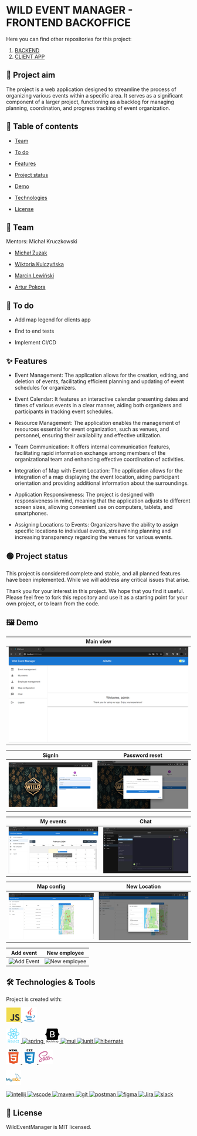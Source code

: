 # WILD EVENT MANAGER - FRONTEND BACKOFFICE

 


Here you can find other repositories for this project: 

 1. [BACKEND](https://github.com/marcinlewinski/EventManager_backend)
 2. [CLIENT APP](https://github.com/marcinlewinski/EventManager_client)

## 🌟 Project aim

  
The project is a web application designed to streamline the process of organizing various events within a specific area. It serves as a significant component of a larger project, functioning as a backlog for managing planning, coordination, and progress tracking of event organization.
  

## 📖 Table of contents

- [Team](#-team)

- [To do](#-to-do)

- [Features](#-features)

- [Project status](#-project-status)

- [Demo](#-demo)

- [Technologies](#%EF%B8%8F-technologies--tools)

- [License](#-license)


## 👥 Team

  

Mentors: Michał Kruczkowski

  

- [Michał Zuzak](https://github.com/michalz18)

- [Wiktoria Kulczyńska](https://github.com/wiktoria75)

- [Marcin Lewiński](https://github.com/marcinlewinski)

- [Artur Pokora](https://github.com/ArtIPok)

  

## 📝 To do

  

- Add map legend for clients app

- End to end tests

- Implement CI/CD


  

## ✨ Features

  

- Event Management:
The application allows for the creation, editing, and deletion of events, facilitating efficient planning and updating of event schedules for organizers.

- Event Calendar:
It features an interactive calendar presenting dates and times of various events in a clear manner, aiding both organizers and participants in tracking event schedules.

- Resource Management:
The application enables the management of resources essential for event organization, such as venues, and personnel, ensuring their availability and effective utilization.

- Team Communication:
It offers internal communication features, facilitating rapid information exchange among members of the organizational team and enhancing effective coordination of activities.

- Integration of Map with Event Location:
The application allows for the integration of a map displaying the event location, aiding participant orientation and providing additional information about the surroundings.

- Application Responsiveness:
The project is designed with responsiveness in mind, meaning that the application adjusts to different screen sizes, allowing convenient use on computers, tablets, and smartphones.

- Assigning Locations to Events:
Organizers have the ability to assign specific locations to individual events, streamlining planning and increasing transparency regarding the venues for various events.

  

## 🟢 Project status

  

This project is considered complete and stable, and all planned features have been implemented. While we will address any critical issues that arise.

  

Thank you for your interest in this project. We hope that you find it useful. Please feel free to fork this repository and use it as a starting point for your own project, or to learn from the code.

  
## 🖼️ Demo 

| Main view |
|:-------------------------:|
| ![Main view](./.github/images/mainView.png) |

| SignIn | Password reset  |
|:-------------------------:|:-------------------------:|
| ![SignIn](./.github/images/SignIn.png) | ![Password reset](./.github/images/resetPassword.png) |

| My events |  Chat |
|:-------------------------:|:-------------------------:|
| ![My events](./.github/images/eventsAssignedToMe.png) | ![Chat](./.github/images/Chat.png) |

| Map config | New Location |
|:-------------------------:|:-------------------------:|
| ![Map](./.github/images/map.png) | ![New Location](./.github/images/newLocation.png) |

| Add event | New employee  |
|:-------------------------:|:-------------------------:|
| ![Add Event](./.github/images/addEvent.gif) | ![New employee](./.github/images/addEmployee.gif) |




## 🛠️ Technologies & Tools

  

Project is created with:

<a  href="https://developer.mozilla.org/en-US/docs/Web/JavaScript"  target="_blank"  rel="noreferrer">  <img  src="https://raw.githubusercontent.com/devicons/devicon/master/icons/javascript/javascript-original.svg"  alt="javascript"  width="40"  height="40"/>  </a>  <a  href="https://www.java.com/"  target="_blank"  rel="noreferrer">  <img  src="https://raw.githubusercontent.com/devicons/devicon/master/icons/java/java-original.svg"  alt="java"  width="40"  height="40"/>  </a> 


<a  href="https://reactjs.org/"  target="_blank"  rel="noreferrer">  <img  src="https://raw.githubusercontent.com/devicons/devicon/master/icons/react/react-original-wordmark.svg"  alt="react"  width="40"  height="40"/>  </a> <a  href="https://spring.io/"  target="_blank"  rel="noreferrer">  <img  src="https://www.vectorlogo.zone/logos/springio/springio-icon.svg"  alt="spring"  width="40"  height="40"/>  </a> <a  href="https://getbootstrap.com/"  target="_blank"  rel="noreferrer">  <img  src="https://raw.githubusercontent.com/devicons/devicon/master/icons/bootstrap/bootstrap-plain-wordmark.svg"  alt="bootstrap"  width="40"  height="40"/>  </a> <a href="https://mui.com/" target="_blank" rel="noreferrer">  <img src="https://mui.com/static/logo.svg" alt="mui" width="40" height="40"/>  </a><a  href="https://junit.org/"  target="_blank"  rel="noreferrer">  <img  src="https://user-images.githubusercontent.com/25181517/117533873-484d4480-afef-11eb-9fad-67c8605e3592.png"  alt="junit"  width="40"  height="40"/>  </a><a href="https://hibernate.org/" target="_blank" rel="noreferrer">  <img src="https://camo.githubusercontent.com/3ea77eb9427a697d466903daa2c896a403b87e700854e7913a2c5a4e1cd43c9d/68747470733a2f2f68696265726e6174652e6f72672f696d616765732f68696265726e6174655f69636f6e5f7768697465626b672e737667" alt="hibernate" width="40" height="40"/>
</a>



<a href="https://www.w3.org/html/" target="_blank" rel="noreferrer"> <img src="https://raw.githubusercontent.com/devicons/devicon/master/icons/html5/html5-original-wordmark.svg" alt="html5" width="40" height="40"/> </a><a href="https://www.w3schools.com/css/" target="_blank" rel="noreferrer"> <img src="https://raw.githubusercontent.com/devicons/devicon/master/icons/css3/css3-original-wordmark.svg" alt="css3" width="40" height="40"/> </a> <a  href="https://sass-lang.com/"  target="_blank"  rel="noreferrer">  <img  src="https://raw.githubusercontent.com/devicons/devicon/master/icons/sass/sass-original.svg"  alt="sass"  width="40"  height="40"/>  </a>

<a  href="https://www.mysql.com/"  target="_blank"  rel="noreferrer">  <img  src="https://raw.githubusercontent.com/devicons/devicon/master/icons/mysql/mysql-original-wordmark.svg"  alt="mysql"  width="40"  height="40"/>  </a>

<a href="https://www.jetbrains.com/idea/" target="_blank" rel="noreferrer">
  <img src="https://user-images.githubusercontent.com/106514210/249443483-11186d9a-8e05-4639-bce9-409ff13f2b78.png" alt="intellij" width="40" height="40"/>
</a><a href="https://code.visualstudio.com/" target="_blank" rel="noreferrer">
  <img src="https://cdn.worldvectorlogo.com/logos/visual-studio-code-1.svg" alt="vscode" width="40" height="40"/>
</a>
<a href="https://maven.apache.org/" target="_blank" rel="noreferrer">  <img src="https://user-images.githubusercontent.com/106514210/249441977-4208f75d-3be8-463a-aac8-40ceb9410fbd.png" alt="maven" width="40" height="40"/>  </a><a href="https://git-scm.com/" target="_blank" rel="noreferrer"> <img src="https://www.vectorlogo.zone/logos/git-scm/git-scm-icon.svg" alt="git" width="40" height="40"/> </a><a  href="https://postman.com/"  target="_blank"  rel="noreferrer">  <img  src="https://www.vectorlogo.zone/logos/getpostman/getpostman-icon.svg"  alt="postman"  width="40"  height="40"/>  </a><a  href="https://www.figma.com/"  target="_blank"  rel="noreferrer">  <img  src="https://www.vectorlogo.zone/logos/figma/figma-icon.svg"  alt="figma"  width="40"  height="40"/>  </a><a  href="https://www.atlassian.com/software/jira"  target="_blank"  rel="noreferrer">  <img  src="https://user-images.githubusercontent.com/106514210/249443274-6bef2a78-4833-4cf7-af1a-308f97df4940.png"  alt="Jira"  width="40"  height="40"/>  </a><a href="https://slack.com/" target="_blank" rel="noreferrer">  <img src="https://cdn.worldvectorlogo.com/logos/slack-new-logo.svg" alt="slack" width="40" height="40"/>  </a>

## 📜 License
WildEventManager is MIT licensed.
